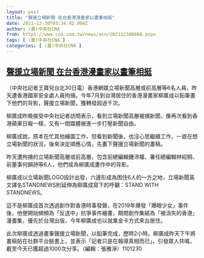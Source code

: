 ```yaml
---
layout: post
title: "聲援立場新聞 在台香港漫畫家以畫筆相挺"
date: 2021-12-30T03:34:02.000Z
author: (臺)中央社CNA
from: https://www.cna.com.tw/news/acn/202112300068.aspx
tags: [ (臺)中央社CNA ]
categories: [ (臺)中央社CNA ]
---
```

<!--1640835242000-->
[聲援立場新聞 在台香港漫畫家以畫筆相挺](https://www.cna.com.tw/news/acn/202112300068.aspx)
------

<div>
<div></div><div><p>（中央社記者王寶兒台北30日電）香港網媒立場新聞高層或前高層等6名人員，昨天遭香港國家安全處人員拘捕。今年7月到台灣居住的香港漫畫家柳廣成以鉛筆畫下他們的背影，聲援立場新聞，獲轉發超過千次。</p><p>柳廣成昨晚接受中央社記者訪問表示，看到立場新聞高層被捕新聞，像再次看到香港蘋果日報一樣，又有一間媒體被進一步打壓新聞自由。</p><p>柳廣成說，原本在忙其他繪圖工作，但看到新聞後，也沒心思繼續工作，一直在想立場新聞的狀況，後來決定順應心情，先畫下聲援立場新聞的畫稿。</p><p>昨天遭拘捕的立場新聞高層或前高層，包含前總編輯鍾沛權、署任總編輯林紹桐、前董事何韻詩等6人，他們成為柳廣成畫作中的背影。</p><p>柳廣成以立場新聞LOGO設計出發，六邊形成為困住6人的一方之地，立場新聞英文譯名STANDNEWS則延伸為柳廣成寫下的呼籲：STAND WITH STANDNEWS。</p><p>這不是柳廣成首次透過創作對香港時事發聲，在2019年爆發「爆眼少女」事件後，他便開始頻頻為「反送中」抗爭事件繪畫，期間創作集結為「被消失的香港」漫畫集，優先於台灣出版，今年柳廣成也以就業金卡方式來台居住。</p><p>此次柳廣成透過畫筆聲援立場新聞，以鉛筆完成，歷時2小時。柳廣成昨天下午將畫稿貼在社群平台臉書上，並表示「記者只是在報導真相而已」，引發眾人共鳴，截至今天已獲超過1000次分享。（編輯：張雅淨）1101230</p></div>
</div>
